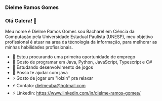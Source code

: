### Dielme Ramos Gomes
### Olá Galera!  👋

<!--
**DielmeRamosGomes/DielmeRamosGomes** is a ✨ _special_ ✨ repository because its `README.md` (this file) appears on your GitHub profile.
-->
Meu nome é Dielme Ramos Gomes sou Bacharel em Ciência da Computação pela Universidade Estadual Paulista (UNESP), meu objetivo profissional é atuar na area da técnologia da 
informação, para melhorar as minhas habilidades profissionais.


- 🔭 Estou procurando uma primeira oportunidade de emprego
- 🌱 Gosto de programar em Java, Python, JavaScript, Typescript e C#  
- 👯 Estudando  desenvolvimento de jogos  
- 🤔 Posso te ajudar com java
- ⚡ Gosto de jogar um "lolzin" pra relaxar
- ⚡ Contato: dielmeuba@hotmail.com
- ⚡ LinkedIn: https://www.linkedin.com/in/dielme-ramos-gomes/
